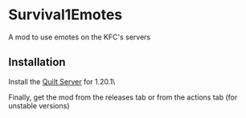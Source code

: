 # Survival1Emotes

A mod to use emotes on the KFC's servers

## Installation
Install the [Quilt Server](https://quiltmc.org/en/install/server/) for 1.20.1\

Finally, get the mod from the releases tab or from the actions tab (for unstable versions)